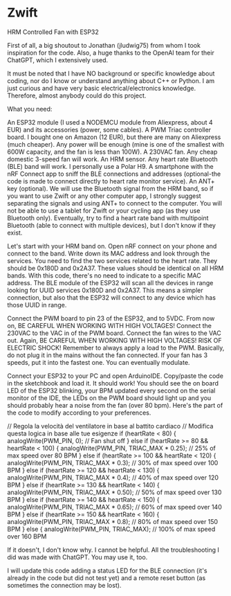 # Zwift
HRM Controlled Fan with ESP32

First of all, a big shoutout to Jonathan (jludwig75) from whom I took inspiration for the code. Also, a huge thanks to the OpenAI team for their ChatGPT, which I extensively used.

It must be noted that I have NO background or specific knowledge about coding, nor do I know or understand anything about C++ or Python. I am just curious and have very basic electrical/electronics knowledge. Therefore, almost anybody could do this project.

What you need:

An ESP32 module (I used a NODEMCU module from Aliexpress, about 4 EUR) and its accessories (power, some cables).
A PWM Triac controller board. I bought one on Amazon (12 EUR), but there are many on Aliexpress (much cheaper). Any power will be enough (mine is one of the smallest with 600W capacity, and the fan is less than 100W). 
A 230VAC fan. Any cheap domestic 3-speed fan will work.
An HRM sensor. Any heart rate Bluetooth (BLE) band will work. I personally use a Polar H9.
A smartphone with the nRF Connect app to sniff the BLE connections and addresses (optional-the code is made to connect directly to heart rate monitor service).
An ANT+ key (optional). We will use the Bluetooth signal from the HRM band, so if you want to use Zwift or any other computer app, I strongly suggest separating the signals and using ANT+ to connect to the computer. You will not be able to use a tablet for Zwift or your cycling app (as they use Bluetooth only). Eventually, try to find a heart rate band with multipoint Bluetooth (able to connect with multiple devices), but I don't know if they exist.

Let's start with your HRM band on. Open nRF connect on your phone and connect to the band. Write down its MAC address and look through the services. You need to find the two services related to the heart rate. They should be 0x180D and 0x2A37. These values should be identical on all HRM bands. With this code, there's no need to indicate to a specific MAC address. The BLE module of the ESP32 will scan all the devices in range looking for UUID services 0x180D and 0x2A37.
This means a simpler connection, but also that the ESP32 will connect to any device which has those UUID in range. 

Connect the PWM board to pin 23 of the ESP32, and to 5VDC. 
From now on, BE CAREFUL WHEN WORKING WITH HIGH VOLTAGES! 
Connect the 230VAC to the VAC in of the PWM board. Connect the fan wires to the VAC out. Again, BE CAREFUL WHEN WORKING WITH HIGH VOLTAGES! RISK OF ELECTRIC SHOCK! 
Remember to always apply a load to the PWM. Basically, do not plug it in the mains without the fan connected. If your fan has 3 speeds, put it into the fastest one. You can eventually modulate. 

Connect your ESP32 to your PC and open ArduinoIDE. Copy/paste the code in the sketchbook and load it. It should work! 
You should see the on board LED of the ESP32 blinking, your BPM updated every second on the serial monitor of the IDE, the LEDs on the PWM board should light up and you should probably hear a noise from the fan (over 80 bpm). 
Here's the part of the code to modify according to your preferences.

// Regola la velocità del ventilatore in base al battito cardiaco
    // Modifica questa logica in base alle tue esigenze
    if (heartRate < 80) {
        analogWrite(PWM_PIN, 0); // Fan shut off
    } else if (heartRate >= 80 && heartRate < 100) {
        analogWrite(PWM_PIN, TRIAC_MAX * 0.25); // 25% of max speed over 80 BPM
    } else if (heartRate >= 100 && heartRate < 120) {
        analogWrite(PWM_PIN, TRIAC_MAX * 0.3); // 30% of max speed over 100 BPM
    } else if (heartRate >= 120 && heartRate < 130) {
        analogWrite(PWM_PIN, TRIAC_MAX * 0.4); // 40% of max speed over 120 BPM
    } else if (heartRate >= 130 && heartRate < 140) {
        analogWrite(PWM_PIN, TRIAC_MAX * 0.50); // 50% of max speed over 130 BPM
    } else if (heartRate >= 140 && heartRate < 150) {
        analogWrite(PWM_PIN, TRIAC_MAX * 0.65); // 60% of max speed over 140 BPM
    } else if (heartRate >= 150 && heartRate < 160) {
        analogWrite(PWM_PIN, TRIAC_MAX * 0.8); // 80% of max speed over 150 BPM
    } else {
        analogWrite(PWM_PIN, TRIAC_MAX); // 100% of max speed over 160 BPM

If it doesn't, I don't know why. I cannot be helpful. All the troubleshooting I did was made with ChatGPT. You may use it, too. 

I will update this code adding a status LED for the BLE connection (it's already in the code but did not test yet) and a remote reset button (as sometimes the connection may be lost). 
